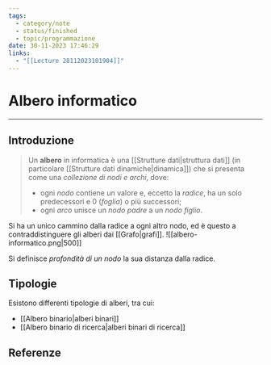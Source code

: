 ```yaml
---
tags:
  - category/note
  - status/finished
  - topic/programmazione
date: 30-11-2023 17:46:29
links:
  - "[[Lecture 28112023101904]]"
---
```

# Albero informatico
---
## Introduzione
> Un **albero** in informatica è una [[Strutture dati|struttura dati]] (in particolare [[Strutture dati dinamiche|dinamica]]) che si presenta come una _collezione di nodi e archi_, dove:
> - ogni _nodo_ contiene un valore e, eccetto la _radice_, ha un solo predecessori e 0 (_foglia_) o più successori;
> - ogni _arco_ unisce un _nodo padre_ a un _nodo figlio_.

Si ha un unico cammino dalla radice a ogni altro nodo, ed è questo a contraddistinguere gli alberi dai [[Grafo|grafi]].
![[albero-informatico.png|500]]

Si definisce _profondità di un nodo_ la sua distanza dalla radice.

## Tipologie
Esistono differenti tipologie di alberi, tra cui:
- [[Albero binario|alberi binari]]
- [[Albero binario di ricerca|alberi binari di ricerca]]

## Referenze